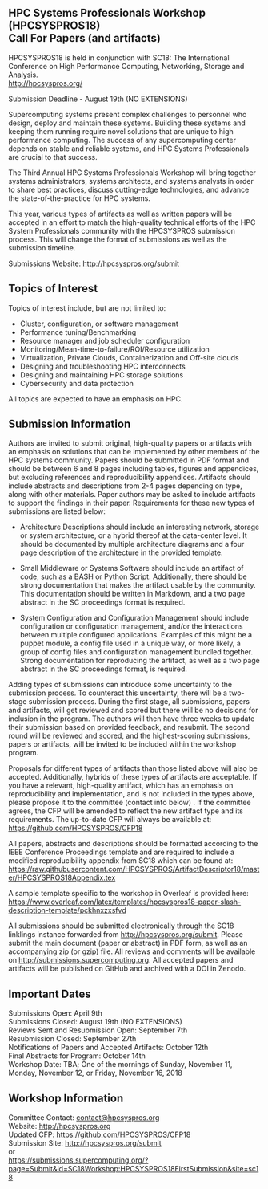 HPC Systems Professionals Workshop (HPCSYSPROS18)  
Call For Papers (and artifacts)
--------------- 
HPCSYSPROS18 is held in conjunction with SC18: The International Conference on High Performance Computing, Networking, Storage and Analysis.  
http://hpcsyspros.org/

Submission Deadline - August 19th (NO EXTENSIONS)

Supercomputing systems present complex challenges to personnel who design, deploy and maintain these systems. Building these systems and keeping them running require novel solutions that are unique to high performance computing. The success of any supercomputing center depends on stable and reliable systems, and HPC Systems Professionals are crucial to that success.

The Third Annual HPC Systems Professionals Workshop will bring together systems administrators, systems architects, and systems analysts in order to share best practices, discuss cutting-edge technologies, and advance the state-of-the-practice for HPC systems. 

This year, various types of artifacts as well as written papers will be accepted in an effort to match the high-quality technical efforts of the HPC System Professionals community with the HPCSYSPROS submission process. This will change the format of submissions as well as the submission timeline. 

Submissions Website:  http://hpcsyspros.org/submit  

Topics of Interest 
--------------- 
Topics of interest include, but are not limited to:

* Cluster, configuration, or software management 
* Performance tuning/Benchmarking 
* Resource manager and job scheduler configuration 
* Monitoring/Mean-time-to-failure/ROI/Resource utilization 
* Virtualization, Private Clouds, Containerization and Off-site clouds
* Designing and troubleshooting HPC interconnects 
* Designing and maintaining HPC storage solutions 
* Cybersecurity and data protection

All topics are expected to have an emphasis on HPC.

Submission Information
---------------
Authors are invited to submit original, high-quality papers or artifacts with an emphasis on solutions that can be implemented by other members of the HPC systems community. Papers should be submitted in PDF format and should be between 6 and 8 pages including tables, figures and appendices, but excluding references and reproducibility appendices. Artifacts should include abstracts and descriptions from 2-4 pages depending on type, along with other materials. Paper authors may be asked to include artifacts to support the findings in their paper. Requirements for these new types of submissions are listed below: 

* Architecture Descriptions should include an interesting network, storage or system architecture, or a hybrid thereof at the data-center level. It should be documented by multiple architecture diagrams and a four page description of the architecture in the provided template.

* Small Middleware or Systems Software should include an artifact of code, such as a BASH or Python Script. Additionally, there should be strong documentation that makes the artifact usable by the community. This documentation should be written in Markdown, and a two page abstract in the SC proceedings format is required.

* System Configuration and Configuration Management should include configuration or configuration management, and/or the interactions between multiple configured applications. Examples of this might be a puppet module, a config file used in a unique way, or more likely, a group of config files and configuration management bundled together. Strong documentation for reproducing the artifact, as well as a two page abstract in the SC proceedings format, is required.

Adding types of submissions can introduce some uncertainty to the submission process. To counteract this uncertainty, there will be a two-stage submission process. During the first stage, all submissions, papers and artifacts, will get reviewed and scored but there will be no decisions for inclusion in the program. The authors will then have three weeks to update their submission based on provided feedback, and resubmit. The second round will be reviewed and scored, and the highest-scoring submissions, papers or artifacts, will be invited to be included within the workshop program.  

Proposals for different types of artifacts than those listed above will also be accepted. Additionally, hybrids of these types of artifacts are acceptable. If you have a relevant, high-quality artifact, which has an emphasis on reproducibility and implementation, and is not included in the types above, please propose it to the committee (contact info below) . If the committee agrees, the CFP will be amended to reflect the new artifact type and its requirements.  The up-to-date CFP will always be available at:  
https://github.com/HPCSYSPROS/CFP18

All papers, abstracts and descriptions should be formatted according to the IEEE Conference Proceedings template and are required to include a modified reproducibility appendix from SC18 which can be found at:   
https://raw.githubusercontent.com/HPCSYSPROS/ArtifactDescriptor18/master/HPCSYSPROS18Appendix.tex 

A sample template specific to the workshop in Overleaf is provided here:  
https://www.overleaf.com/latex/templates/hpcsyspros18-paper-slash-description-template/pckhnxzxsfvd

All submissions should be submitted electronically through the SC18 linklings instance forwarded from http://hpcsyspros.org/submit. Please submit the main document (paper or abstract) in PDF form, as well as an accompanying zip (or gzip) file. All reviews and comments will be available on http://submissions.supercomputing.org. All accepted papers and artifacts will be published on GitHub and archived with a DOI in Zenodo.



Important Dates 
-------------------- 
Submissions Open: April 9th  
Submissions Closed: August 19th (NO EXTENSIONS)  
Reviews Sent and Resubmission Open: September 7th   
Resubmission Closed: September 27th   
Notifications of Papers and Accepted Artifacts: October 12th  
Final Abstracts for Program: October 14th  
Workshop Date: TBA; One of the mornings of Sunday, November 11, Monday, November 12, or Friday, November 16, 2018

Workshop Information
-------------------- 

Committee Contact: contact@hpcsyspros.org  
Website: http://hpcsyspros.org  
Updated CFP: https://github.com/HPCSYSPROS/CFP18  
Submission Site: http://hpcsyspros.org/submit   
or  
https://submissions.supercomputing.org/?page=Submit&id=SC18Workshop:HPCSYSPROS18FirstSubmission&site=sc18


